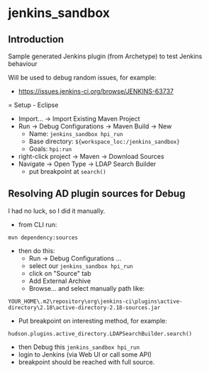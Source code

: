 # jenkins_sandbox

## Introduction

Sample generated Jenkins plugin (from Archetype) to test Jenkins behaviour

Will be used to debug random issues, for example:
- https://issues.jenkins-ci.org/browse/JENKINS-63737

= Setup - Eclipse

- Import... -> Import Existing Maven Project
- Run -> Debug Configurations -> Maven Build -> New
  - Name:  `jenkins_sandbox hpi_run`
  - Base directory: `${workspace_loc:/jenkins_sandbox}`
  - Goals: `hpi:run`
- right-click project -> Maven -> Download Sources
- Navigate -> Open Type -> LDAP Search Builder
  - put breakpoint at `search()`  
  

## Resolving AD plugin sources for Debug  
  
I had no luck, so I did it manually.
* from CLI run:

```
mvn dependency:sources
```

* then do this:
  - Run -> Debug Configurations ...
  - select our `jenkins_sandbox hpi_run`
  - click on "Source" tab
  - Add External Archive
  - Browse... and select manually path like:

```
YOUR_HOME\.m2\repository\org\jenkins-ci\plugins\active-directory\2.18\active-directory-2.18-sources.jar 
```
  
- Put breakpoint on interesting method, for example:

```
hudson.plugins.active_directory.LDAPSearchBuilder.search()
```

- then Debug this `jenkins_sandbox hpi_run`
- login to Jenkins (via Web UI or call some API)
- breakpoint should be reached with full source.



  
